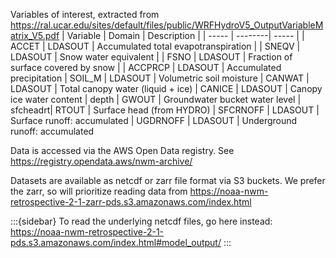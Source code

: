 
Variables of interest, extracted from <https://ral.ucar.edu/sites/default/files/public/WRFHydroV5_OutputVariableMatrix_V5.pdf>
| Variable | Domain  | Description |
| -----    | --------| ----- |
| ACCET    | LDASOUT | Accumulated total evapotranspiration |
| SNEQV    | LDASOUT | Snow water equivalent |
| FSNO     | LDASOUT | Fraction of surface covered by snow |
| ACCPRCP  | LDASOUT | Accumulated precipitation
| SOIL_M   | LDASOUT | Volumetric soil moisture
| CANWAT   | LDASOUT | Total canopy water (liquid + ice) 
| CANICE   | LDASOUT | Canopy ice water content
| depth    | GWOUT | Groundwater bucket water level
| sfcheadrt| RTOUT | Surface head (from HYDRO) 
| SFCRNOFF | LDASOUT | Surface runoff: accumulated 
| UGDRNOFF | LDASOUT | Underground runoff: accumulated


Data is accessed via the AWS Open Data registry.
See <https://registry.opendata.aws/nwm-archive/>

Datasets are available as netcdf or zarr file format via S3 buckets.
We prefer the zarr, so will prioritize reading data from 
<https://noaa-nwm-retrospective-2-1-zarr-pds.s3.amazonaws.com/index.html>

:::{sidebar}
To read the underlying netcdf files, go here instead: 
<https://noaa-nwm-retrospective-2-1-pds.s3.amazonaws.com/index.html#model_output/>
:::

